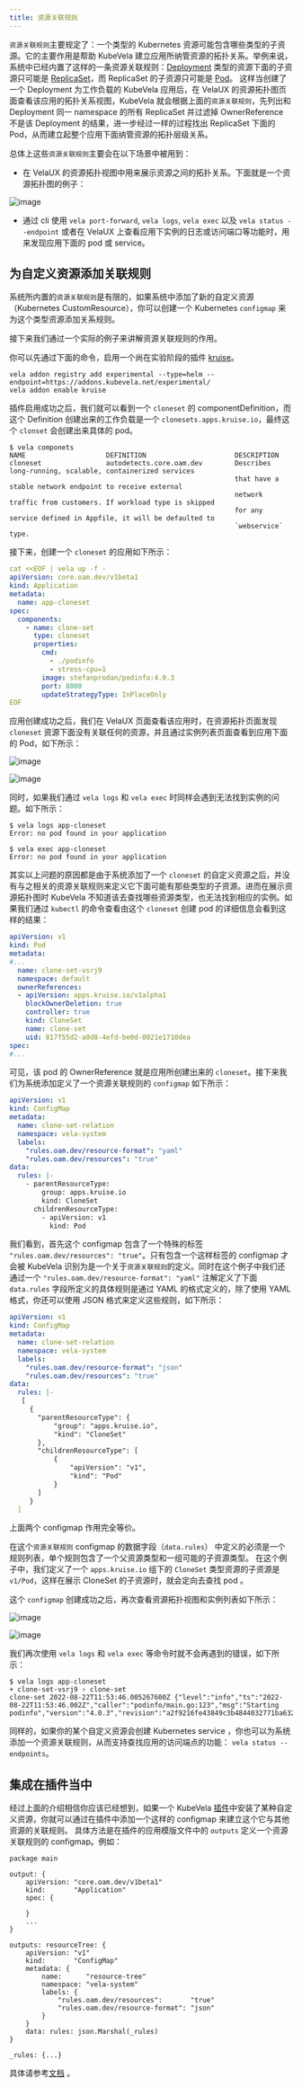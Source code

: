 ```yaml
---
title: 资源关联规则
--- 
```


`资源关联规则`主要规定了：一个类型的 Kubernetes 资源可能包含哪些类型的子资源。它的主要作用是帮助 KubeVela 建立应用所纳管资源的拓扑关系。举例来说，系统中已经内置了这样的一条资源关联规则：[Deployment](https://kubernetes.io/docs/concepts/workloads/controllers/deployment/) 类型的资源下面的子资源只可能是 [ReplicaSet](https://kubernetes.io/docs/concepts/workloads/controllers/replicaset/)，而 ReplicaSet 的子资源只可能是 [Pod](https://kubernetes.io/docs/concepts/workloads/pods/)。
这样当创建了一个 Deployment 为工作负载的 KubeVela 应用后，在 VelaUX 的资源拓扑图页面查看该应用的拓扑关系视图，KubeVela 就会根据上面的`资源关联规则`，先列出和 Deployment 同一 namespace 的所有 ReplicaSet 并过滤掉 OwnerReference 不是该 Deployment 的结果，进一步经过一样的过程找出 ReplicaSet 下面的 Pod，从而建立起整个应用下面纳管资源的拓扑层级关系。

总体上这些`资源关联规则`主要会在以下场景中被用到：

- 在 VelaUX 的资源拓扑视图中用来展示资源之间的拓扑关系。下面就是一个资源拓扑图的例子：

![image](../resources/tree.png)
  
- 通过 cli 使用 `vela port-forward`, `vela logs`, `vela exec` 以及 `vela status --endpoint` 或者在 VelaUX 上查看应用下实例的日志或访问端口等功能时，用来发现应用下面的 pod 或 service。

## 为自定义资源添加关联规则

系统所内置的`资源关联规则`是有限的，如果系统中添加了新的自定义资源（Kubernetes CustomResource），你可以创建一个 Kubernetes `configmap` 来为这个类型资源添加关系规则。

接下来我们通过一个实际的例子来讲解资源关联规则的作用。

你可以先通过下面的命令，启用一个尚在实验阶段的插件 [kruise](https://github.com/kubevela/catalog/tree/master/experimental/addons/kruise)。

```shell
vela addon registry add experimental --type=helm --endpoint=https://addons.kubevela.net/experimental/
vela addon enable kruise
```

插件启用成功之后，我们就可以看到一个 `cloneset` 的 componentDefinition，而这个 Definition 创建出来的工作负载是一个 `clonesets.apps.kruise.io`，最终这个 `clonset` 会创建出来具体的 pod。

```shell
$ vela componets
NAME                    DEFINITION                      DESCRIPTION                                                 
cloneset                autodetects.core.oam.dev        Describes long-running, scalable, containerized services    
                                                        that have a stable network endpoint to receive external     
                                                        network traffic from customers. If workload type is skipped 
                                                        for any service defined in Appfile, it will be defaulted to 
                                                        `webservice` type.
```

接下来，创建一个 `cloneset` 的应用如下所示：

```yaml
cat <<EOF | vela up -f -
apiVersion: core.oam.dev/v1beta1
kind: Application
metadata:
  name: app-cloneset
spec:
  components:
    - name: clone-set
      type: cloneset
      properties:
        cmd:
          - ./podinfo
          - stress-cpu=1
        image: stefanprodan/podinfo:4.0.3
        port: 8080
        updateStrategyType: InPlaceOnly
EOF
```

应用创建成功之后，我们在 VelaUX 页面查看该应用时，在资源拓扑页面发现 `cloneset` 资源下面没有关联任何的资源，并且通过实例列表页面查看到应用下面的 Pod，如下所示：

![image](../resources/cloneset-before.jpg)

![image](../resources/cloneset-before-pod.jpg)

同时，如果我们通过 `vela logs` 和 `vela exec` 时同样会遇到无法找到实例的问题。如下所示：

```shell
$ vela logs app-cloneset
Error: no pod found in your application
```

```shell
$ vela exec app-cloneset
Error: no pod found in your application
```

其实以上问题的原因都是由于系统添加了一个 `cloneset` 的自定义资源之后，并没有与之相关的资源关联规则来定义它下面可能有那些类型的子资源。进而在展示资源拓扑图时 KubeVela 不知道该去查找哪些资源类型，也无法找到相应的实例。如果我们通过 `kubectl` 的命令查看由这个 `cloneset` 创建 pod 的详细信息会看到这样的结果：

```yaml
apiVersion: v1
kind: Pod
metadata:
#...
  name: clone-set-vsrj9
  namespace: default
  ownerReferences:
  - apiVersion: apps.kruise.io/v1alpha1
    blockOwnerDeletion: true
    controller: true
    kind: CloneSet
    name: clone-set
    uid: 817f55d2-a0d8-4efd-be0d-0021e1710dea
spec:
#...
```

可见，该 pod 的 OwnerReference 就是应用所创建出来的 `cloneset`。接下来我们为系统添加定义了一个资源关联规则的 `configmap` 如下所示：

```yaml
apiVersion: v1
kind: ConfigMap
metadata:
  name: clone-set-relation
  namespace: vela-system
  labels:
    "rules.oam.dev/resource-format": "yaml"
    "rules.oam.dev/resources": "true"
data:
  rules: |-
    - parentResourceType:
        group: apps.kruise.io
        kind: CloneSet
      childrenResourceType:
        - apiVersion: v1
          kind: Pod
```

我们看到，首先这个 configmap 包含了一个特殊的标签 `"rules.oam.dev/resources": "true"`。只有包含一个这样标签的 configmap 才会被 KubeVela 识别为是一个关于`资源关联规则`的定义。同时在这个例子中我们还通过一个 `"rules.oam.dev/resource-format": "yaml"` 注解定义了下面 `data.rules` 字段所定义的具体规则是通过 YAML 的格式定义的，除了使用 YAML 格式，你还可以使用 JSON 格式来定义这些规则，如下所示：

```yaml
apiVersion: v1
kind: ConfigMap
metadata:
  name: clone-set-relation
  namespace: vela-system
  labels:
    "rules.oam.dev/resource-format": "json"
    "rules.oam.dev/resources": "true"
data:
  rules: |-
   [
     {
       "parentResourceType": {
           "group": "apps.kruise.io",
           "kind": "CloneSet"
       },
       "childrenResourceType": [
           {
               "apiVersion": "v1",
               "kind": "Pod"
           }
       ]
     }
  ]
```

上面两个 configmap 作用完全等价。

在这个`资源关联规则` configmap 的数据字段（`data.rules`） 中定义的必须是一个规则列表，单个规则包含了一个父资源类型和一组可能的子资源类型。 在这个例子中，我们定义了一个 `apps.kruise.io` 组下的 `CloneSet` 类型资源的子资源是 `v1/Pod`，这样在展示 CloneSet 的子资源时，就会定向去查找 pod 。 

这个 `configmap` 创建成功之后，再次查看资源拓扑视图和实例列表如下所示：

![image](../resources/cloneset-after.jpg)

![image](../resources/cloneset-after-pod.jpg)

我们再次使用 `vela logs` 和 `vela exec`  等命令时就不会再遇到的错误，如下所示：

```shell
$ vela logs app-cloneset
+ clone-set-vsrj9 › clone-set
clone-set 2022-08-22T11:53:46.005267600Z {"level":"info","ts":"2022-08-22T11:53:46.002Z","caller":"podinfo/main.go:123","msg":"Starting podinfo","version":"4.0.3","revision":"a2f9216fe43849c3b4844032771ba632307d8738","port":"9898"}
```

同样的，如果你的某个自定义资源会创建 Kubernetes service ，你也可以为系统添加一个资源关联规则，从而支持查找应用的访问端点的功能： `vela status --endpoints`。

## 集成在插件当中

经过上面的介绍相信你应该已经想到，如果一个 KubeVela [插件](../platform-engineers/addon/intro)中安装了某种自定义资源，你就可以通过在插件中添加一个这样的 configmap 来建立这个它与其他资源的关联规则。 具体方法是在插件的应用模版文件中的 `outputs` 定义一个资源关联规则的 configmap。例如：

```cue
package main

output: {
	apiVersion: "core.oam.dev/v1beta1"
	kind:       "Application"
	spec: {
		
	}
	... 
}

outputs: resourceTree: {
	apiVersion: "v1"
	kind:       "ConfigMap"
	metadata: {
		name:      "resource-tree"
		namespace: "vela-system"
		labels: {
			"rules.oam.dev/resources":       "true"
			"rules.oam.dev/resource-format": "json"
		}
	}
	data: rules: json.Marshal(_rules)
}

_rules: {...}
```

具体请参考[文档](../platform-engineers/addon/addon-cue#auxiliary-resources) 。